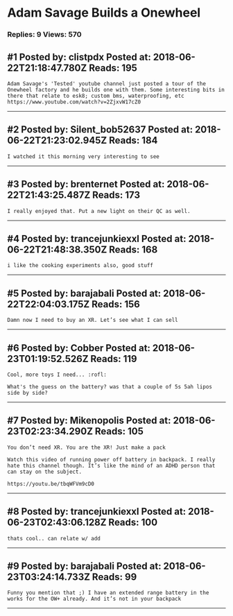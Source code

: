 # Adam Savage Builds a Onewheel

### Replies: 9 Views: 570

## \#1 Posted by: clistpdx Posted at: 2018-06-22T21:18:47.780Z Reads: 195

```
Adam Savage's 'Tested' youtube channel just posted a tour of the Onewheel factory and he builds one with them. Some interesting bits in there that relate to esk8; custom bms, waterproofing, etc
https://www.youtube.com/watch?v=2ZjxvW17cZ0
```

---
## \#2 Posted by: Silent_bob52637 Posted at: 2018-06-22T21:23:02.945Z Reads: 184

```
I watched it this morning very interesting to see
```

---
## \#3 Posted by: brenternet Posted at: 2018-06-22T21:43:25.487Z Reads: 173

```
I really enjoyed that. Put a new light on their QC as well.
```

---
## \#4 Posted by: trancejunkiexxl Posted at: 2018-06-22T21:48:38.350Z Reads: 168

```
i like the cooking experiments also, good stuff
```

---
## \#5 Posted by: barajabali Posted at: 2018-06-22T22:04:03.175Z Reads: 156

```
Damn now I need to buy an XR. Let’s see what I can sell
```

---
## \#6 Posted by: Cobber Posted at: 2018-06-23T01:19:52.526Z Reads: 119

```
Cool, more toys I need... :rofl:

What's the guess on the battery? was that a couple of 5s 5ah lipos side by side?
```

---
## \#7 Posted by: Mikenopolis Posted at: 2018-06-23T02:23:34.290Z Reads: 105

```
You don’t need XR. You are the XR! Just make a pack

Watch this video of running power off battery in backpack. I really hate this channel though. It’s like the mind of an ADHD person that can stay on the subject. 

https://youtu.be/tbqWFVm9cD0
```

---
## \#8 Posted by: trancejunkiexxl Posted at: 2018-06-23T02:43:06.128Z Reads: 100

```
thats cool.. can relate w/ add
```

---
## \#9 Posted by: barajabali Posted at: 2018-06-23T03:24:14.733Z Reads: 99

```
Funny you mention that ;) I have an extended range battery in the works for the OW+ already. And it’s not in your backpack
```

---
